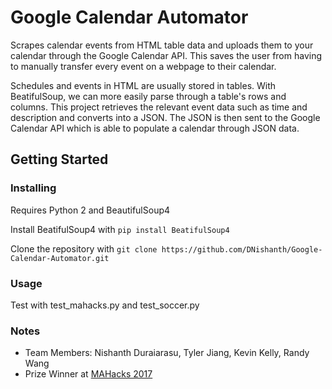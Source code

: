 # Google Calendar Automator
Scrapes calendar events from HTML table data and uploads them to your calendar through the Google Calendar API. This saves the user from having to manually transfer every event on a webpage to their calendar.

Schedules and events in HTML are usually stored in tables. With BeatifulSoup, we can more easily parse through a table's rows and columns. This project retrieves the relevant event data such as time and description and converts into a JSON. The JSON is then sent to the Google Calendar API which is able to populate a calendar through JSON data. 

## Getting Started

### Installing
Requires Python 2 and BeautifulSoup4

Install BeatifulSoup4 with `pip install BeatifulSoup4`

Clone the repository with `git clone https://github.com/DNishanth/Google-Calendar-Automator.git`

### Usage
Test with test_mahacks.py and test_soccer.py

### Notes
- Team Members: Nishanth Duraiarasu, Tyler Jiang, Kevin Kelly, Randy Wang
- Prize Winner at [MAHacks 2017](https://www.hackerearth.com/sprints/mahacks-spring-2017/)
